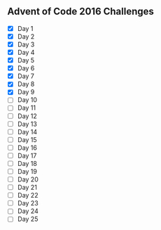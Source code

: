 ## Advent of Code 2016 Challenges

* [X] Day 1
* [X] Day 2
* [X] Day 3
* [X] Day 4
* [X] Day 5
* [X] Day 6
* [X] Day 7
* [X] Day 8
* [X] Day 9
* [ ] Day 10
* [ ] Day 11
* [ ] Day 12
* [ ] Day 13
* [ ] Day 14
* [ ] Day 15
* [ ] Day 16
* [ ] Day 17
* [ ] Day 18
* [ ] Day 19
* [ ] Day 20
* [ ] Day 21
* [ ] Day 22
* [ ] Day 23
* [ ] Day 24
* [ ] Day 25
